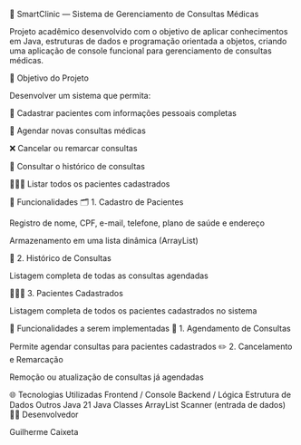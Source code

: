 🏥 SmartClinic — Sistema de Gerenciamento de Consultas Médicas

Projeto acadêmico desenvolvido com o objetivo de aplicar conhecimentos em Java, estruturas de dados e programação orientada a objetos, criando uma aplicação de console funcional para gerenciamento de consultas médicas.

🧠 Objetivo do Projeto

Desenvolver um sistema que permita:

📝 Cadastrar pacientes com informações pessoais completas

📅 Agendar novas consultas médicas

❌ Cancelar ou remarcar consultas

📖 Consultar o histórico de consultas

🧑‍🤝‍🧑 Listar todos os pacientes cadastrados

🔧 Funcionalidades
🗂️ 1. Cadastro de Pacientes

Registro de nome, CPF, e-mail, telefone, plano de saúde e endereço

Armazenamento em uma lista dinâmica (ArrayList)

📖 2. Histórico de Consultas

Listagem completa de todas as consultas agendadas

🧑‍🤝‍🧑 3. Pacientes Cadastrados

Listagem completa de todos os pacientes cadastrados no sistema

🔧 Funcionalidades a serem implementadas
📅 1. Agendamento de Consultas

Permite agendar consultas para pacientes cadastrados
✏️ 2. Cancelamento e Remarcação

Remoção ou atualização de consultas já agendadas


🌐 Tecnologias Utilizadas
Frontend / Console	Backend / Lógica	Estrutura de Dados	Outros
Java 21	Java Classes	ArrayList	Scanner (entrada de dados)
👨‍💻 Desenvolvedor

Guilherme Caixeta
